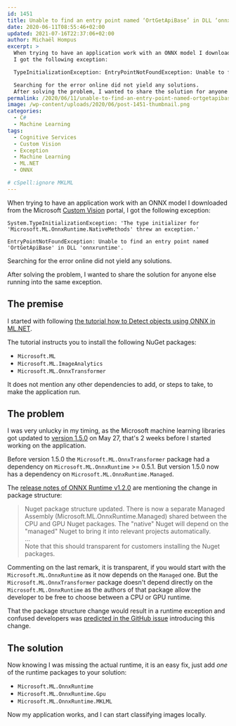 ```yaml
---
id: 1451
title: Unable to find an entry point named ‘OrtGetApiBase’ in DLL ‘onnxruntime’ with Microsoft.ML.OnnxTransformer 1.5.0
date: 2020-06-11T08:55:46+02:00
updated: 2021-07-16T22:37:06+02:00
author: Michaël Hompus
excerpt: >
  When trying to have an application work with an ONNX model I downloaded from the Microsoft Custom Vision portal,
  I got the following exception:

  TypeInitializationException: EntryPointNotFoundException: Unable to find an entry point named 'OrtGetApiBase' in DLL 'onnxruntime'.

  Searching for the error online did not yield any solutions.
  After solving the problem, I wanted to share the solution for anyone else running into the same exception.
permalink: /2020/06/11/unable-to-find-an-entry-point-named-ortgetapibase-in-dll-onnxruntime-with-microsoft-ml-onnxtransformer-1-5-0/
image: /wp-content/uploads/2020/06/post-1451-thumbnail.png
categories:
  - C#
  - Machine Learning
tags:
  - Cognitive Services
  - Custom Vision
  - Exception
  - Machine Learning
  - ML.NET
  - ONNX

# cSpell:ignore MKLML
---
```


When trying to have an application work with an ONNX model I downloaded from the Microsoft [Custom Vision](https://www.customvision.ai/) portal,
I got the following exception:

```plain
System.TypeInitializationException: 'The type initializer for 'Microsoft.ML.OnnxRuntime.NativeMethods' threw an exception.'

EntryPointNotFoundException: Unable to find an entry point named 'OrtGetApiBase' in DLL 'onnxruntime'.
```

Searching for the error online did not yield any solutions.

After solving the problem, I wanted to share the solution for anyone else running into the same exception.

<!--more-->

## The premise

I started with following
[the tutorial how to Detect objects using ONNX in ML.NET](https://learn.microsoft.com/dotnet/machine-learning/tutorials/object-detection-onnx).

The tutorial instructs you to install the following NuGet packages:

- `Microsoft.ML`
- `Microsoft.ML.ImageAnalytics`
- `Microsoft.ML.OnnxTransformer`

It does not mention any other dependencies to add, or steps to take, to make the application run.

## The problem

I was very unlucky in my timing, as the Microsoft machine learning libraries got updated to
[version 1.5.0](https://github.com/dotnet/machinelearning/releases/tag/v1.5.0) on May 27,
that's 2 weeks before I started working on the application.

Before version 1.5.0 the `Microsoft.ML.OnnxTransformer` package had a dependency on
`Microsoft.ML.OnnxRuntime` >= 0.5.1. But version 1.5.0 now has a dependency on `Microsoft.ML.OnnxRuntime.Managed`.

The [release notes of ONNX Runtime v1.2.0](https://github.com/microsoft/onnxruntime/releases/tag/v1.2.0)
are mentioning the change in package structure:

> Nuget package structure updated. There is now a separate Managed Assembly (Microsoft.ML.OnnxRuntime.Managed)
> shared between the CPU and GPU Nuget packages.
> The "native" Nuget will depend on the "managed" Nuget to bring it into relevant projects automatically.  
> …  
> Note that this should transparent for customers installing the Nuget packages.

Commenting on the last remark, it is transparent,
if you would start with the `Microsoft.ML.OnnxRuntime` as it now depends on the `Managed` one.
But the `Microsoft.ML.OnnxTransformer` package doesn't depend directly on the `Microsoft.ML.OnnxRuntime`
as the authors of that package allow the developer to be free to choose between a CPU or GPU runtime.

That the package structure change would result in a runtime exception and confused developers was
[predicted in the GitHub issue](https://github.com/microsoft/onnxruntime/issues/2184#issuecomment-550099935)
introducing this change.

## The solution

Now knowing I was missing the actual runtime, it is an easy fix,
just add _one_ of the runtime packages to your solution:

- `Microsoft.ML.OnnxRuntime`
- `Microsoft.ML.OnnxRuntime.Gpu`
- `Microsoft.ML.OnnxRuntime.MKLML`

Now my application works, and I can start classifying images locally.
